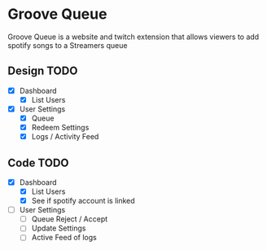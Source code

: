 # Groove Queue

Groove Queue is a website and twitch extension that allows viewers to add spotify songs to a Streamers queue

## Design TODO

<!-- https://www.figma.com/file/YR5OPQoJBnx7fWmV7IgGaB/Groove-Queue?type=design&node-id=0%3A1&mode=design&t=6d7bMsXplkCsQqmP-1 -->

- [x] Dashboard
  - [x] List Users
- [x] User Settings
  - [x] Queue
  - [x] Redeem Settings
  - [x] Logs / Activity Feed

## Code TODO

- [x] Dashboard
  - [x] List Users
  - [x] See if spotify account is linked
- [ ] User Settings
  - [ ] Queue Reject / Accept
  - [ ] Update Settings
  - [ ] Active Feed of logs
